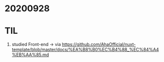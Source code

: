 # 20200928
# TIL

1. studied Front-end
-> via https://github.com/AhaOfficial/nuxt-template/blob/master/docs/%EA%B8%B0%EC%B4%88_%EC%84%A4%EB%AA%85.md 
